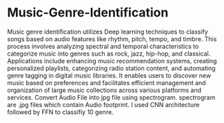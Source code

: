 # Music-Genre-Identification
Music genre identification utilizes Deep learning techniques to classify songs based on audio features like rhythm, pitch, tempo, and timbre. This process involves analyzing spectral and temporal characteristics to categorize music into genres such as rock, jazz, hip-hop, and classical. Applications include enhancing music recommendation systems, creating personalized playlists, categorizing radio station content, and automating genre tagging in digital music libraries. It enables users to discover new music based on preferences and facilitates efficient management and organization of large music collections across various platforms and services.
Convert Audio File into jpg file using spectrogram. spectrogram are .jpg files which contain Audio footprint. I used CNN architecture followed by FFN to classifiy 10 genre. 

